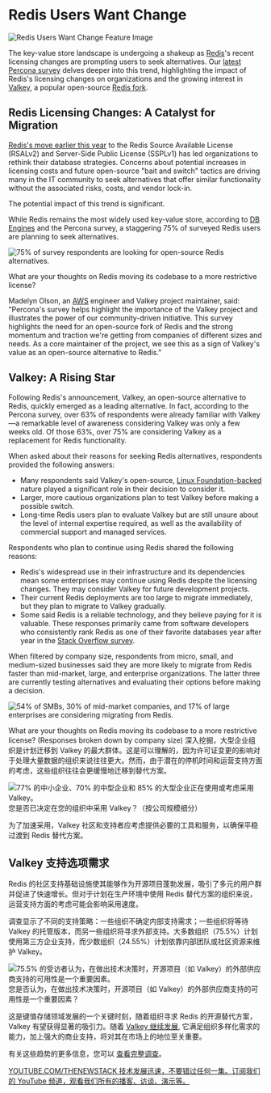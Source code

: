 # Redis Users Want Change

![Redis Users Want Change Feature Image](https://cdn.thenewstack.io/media/2024/10/5612de29-redis-users-want-change-1024x576.jpg)

The key-value store landscape is undergoing a shakeup as [Redis](https://redis.com/?utm_content=inline+mention)'s recent licensing changes are prompting users to seek alternatives. Our [latest Percona survey](https://www.percona.com/resources/2024-valkey-adoption-report) delves deeper into this trend, highlighting the impact of Redis's licensing changes on organizations and the growing interest in [Valkey](https://thenewstack.io/valkey-a-redis-fork-with-a-future/), a popular open-source [Redis fork](https://thenewstack.io/valkey-is-a-different-kind-of-fork/).

## Redis Licensing Changes: A Catalyst for Migration

[Redis's move earlier this year](https://redis.io/blog/redis-adopts-dual-source-available-licensing/?utm_source=the+new+stack&utm_medium=referral&utm_content=inline-mention&utm_campaign=tns+platform) to the Redis Source Available License (RSALv2) and Server-Side Public License (SSPLv1) has led organizations to rethink their database strategies. Concerns about potential increases in licensing costs and future open-source "bait and switch" tactics are driving many in the IT community to seek alternatives that offer similar functionality without the associated risks, costs, and vendor lock-in.

The potential impact of this trend is significant.

While Redis remains the most widely used key-value store, according to [DB Engines](https://db-engines.com/en/ranking/key-value+store) and the Percona survey, a staggering 75% of surveyed Redis users are planning to seek alternatives.

![75% of survey respondents are looking for open-source Redis alternatives.](https://cdn.thenewstack.io/media/2024/10/0cd75424-planning-redis-migration2-1024x274.png)

What are your thoughts on Redis moving its codebase to a more restrictive license?

Madelyn Olson, an [AWS](https://aws.amazon.com/?utm_content=inline+mention) engineer and Valkey project maintainer, said: "Percona's survey helps highlight the importance of the Valkey project and illustrates the power of our community-driven initiative. This survey highlights the need for an open-source fork of Redis and the strong momentum and traction we're getting from companies of different sizes and needs. As a core maintainer of the project, we see this as a sign of Valkey's value as an open-source alternative to Redis."

## Valkey: A Rising Star

Following Redis's announcement, Valkey, an open-source alternative to Redis, quickly emerged as a leading alternative. In fact, according to the Percona survey, over 63% of respondents were already familiar with Valkey—a remarkable level of awareness considering Valkey was only a few weeks old. Of those 63%, over 75% are considering Valkey as a replacement for Redis functionality.

When asked about their reasons for seeking Redis alternatives, respondents provided the following answers:

- Many respondents said Valkey's open-source, [Linux Foundation-backed](https://thenewstack.io/linux-foundation-forks-the-open-source-redis-as-valkey/) nature played a significant role in their decision to consider it.
- Larger, more cautious organizations plan to test Valkey before making a possible switch.
- Long-time Redis users plan to evaluate Valkey but are still unsure about the level of internal expertise required, as well as the availability of commercial support and managed services.

Respondents who plan to continue using Redis shared the following reasons:

- Redis's widespread use in their infrastructure and its dependencies mean some enterprises may continue using Redis despite the licensing changes. They may consider Valkey for future development projects.
- Their current Redis deployments are too large to migrate immediately, but they plan to migrate to Valkey gradually.
- Some said Redis is a reliable technology, and they believe paying for it is valuable. These responses primarily came from software developers who consistently rank Redis as one of their favorite databases year after year in the [Stack Overflow survey](https://survey.stackoverflow.co/2024/technology#2-databases).

When filtered by company size, respondents from micro, small, and medium-sized businesses said they are more likely to migrate from Redis faster than mid-market, large, and enterprise organizations. The latter three are currently testing alternatives and evaluating their options before making a decision.

![54% of SMBs, 30% of mid-market companies, and 17% of large enterprises are considering migrating from Redis.](https://cdn.thenewstack.io/media/2024/10/ef142c0b-planning-redis-migration-company-size-1024x389.png)

What are your thoughts on Redis moving its codebase to a more restrictive license? (Responses broken down by company size)
深入挖掘，大型企业组织是计划迁移到 Valkey 的最大群体。这是可以理解的，因为许可证变更的影响对于处理大量数据的组织来说往往更大。然而，由于潜在的停机时间和运营支持方面的考虑，这些组织往往会更缓慢地迁移到替代方案。

![77% 的中小企业、70% 的中型企业和 85% 的大型企业正在使用或考虑采用 Valkey。](https://cdn.thenewstack.io/media/2024/10/f9a5b32f-valkey-migration-1024x389.png)
您是否已决定在您的组织中采用 Valkey？（按公司规模细分）

为了加速采用，Valkey 社区和支持者应考虑提供必要的工具和服务，以确保平稳过渡到 Redis 替代方案。

## Valkey 支持选项需求
Redis 的社区支持基础设施使其能够作为开源项目蓬勃发展，吸引了多元的用户群并促进了快速增长。但对于计划在生产环境中使用 Redis 替代方案的组织来说，运营支持方面的考虑可能会影响采用速度。

调查显示了不同的支持策略：一些组织不确定内部支持需求；一些组织将等待 Valkey 的托管版本，而另一些组织将寻求外部支持。大多数组织（75.5%）计划使用第三方企业支持，而少数组织（24.55%）计划依靠内部团队或社区资源来维护 Valkey。

![75.5% 的受访者认为，在做出技术决策时，开源项目（如 Valkey）的外部供应商支持的可用性是一个重要因素。](https://cdn.thenewstack.io/media/2024/10/94ee23ab-redis-moving-to-restrictive-license-1024x558.png)
您是否认为，在做出技术决策时，开源项目（如 Valkey）的外部供应商支持的可用性是一个重要因素？

这是键值存储领域发展的一个关键时刻，随着组织寻求 Redis 的开源替代方案，Valkey 有望获得显著的吸引力。随着 [Valkey 继续发展](https://thenewstack.io/valkey-will-not-just-be-a-redis-retread/), 它满足组织多样化需求的能力，加上强大的商业支持，将对其在市场上的地位至关重要。

有关这些趋势的更多信息，您可以 [查看完整调查](https://learn.percona.com/hubfs/Collateral/Whitepapers/Adoption-Trends-Through-a-Valkey-Lens-WhitePaper.pdf)。

[
YOUTUBE.COM/THENEWSTACK
技术发展迅速，不要错过任何一集。订阅我们的 YouTube
频道，观看我们所有的播客、访谈、演示等。
](https://youtube.com/thenewstack?sub_confirmation=1)